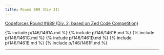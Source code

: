 ```yaml
---
title: Round 689 (Div II)
---
```


[Codeforces Round #689 (Div. 2, based on Zed Code Competition)](https://codeforces.com/contest/1461)

{% include p/146/1461A.md %}
{% include p/146/1461B.md %}
{% include p/146/1461C.md %}
{% include p/146/1461D.md %}
{% include p/146/1461E.md %}
{% include p/146/1461F.md %}

* * *

<object data='notes/R-689.pdf' width='1000' height='1000' type='application/pdf'/>
